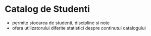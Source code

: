 # Catalog de Studenti
 - permite stocarea de studenti, discipline si note
 - ofera utilizatorului diferite statistici despre continutul catalogului
